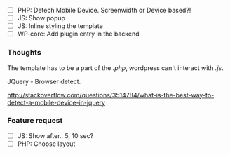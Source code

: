 - [ ] PHP: Detech Mobile Device. Screenwidth or Device based?!
- [ ] JS: Show popup
- [ ] JS: Inline styling the template
- [ ] WP-core: Add plugin entry in the backend

### Thoughts

The template has to be a part of the *.php*, wordpress can't interact with *.js*.

JQuery - Browser detect.

http://stackoverflow.com/questions/3514784/what-is-the-best-way-to-detect-a-mobile-device-in-jquery

### Feature request

- [ ] JS: Show after.. 5, 10 sec?
- [ ] PHP: Choose layout
